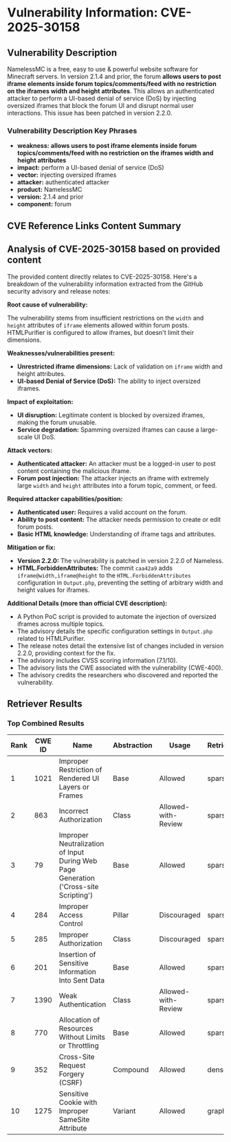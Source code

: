 # Vulnerability Information: CVE-2025-30158

## Vulnerability Description
NamelessMC is a free, easy to use & powerful website software for Minecraft servers. In version 2.1.4 and prior, the forum **allows users to post iframe elements inside forum topics/comments/feed with no restriction on the iframes width and height attributes**. This allows an authenticated attacker to perform a UI-based denial of service (DoS) by injecting oversized iframes that block the forum UI and disrupt normal user interactions. This issue has been patched in version 2.2.0.

### Vulnerability Description Key Phrases
- **weakness:** **allows users to post iframe elements inside forum topics/comments/feed with no restriction on the iframes width and height attributes**
- **impact:** perform a UI-based denial of service (DoS)
- **vector:** injecting oversized iframes
- **attacker:** authenticated attacker
- **product:** NamelessMC
- **version:** 2.1.4 and prior
- **component:** forum

## CVE Reference Links Content Summary
## Analysis of CVE-2025-30158 based on provided content

The provided content directly relates to CVE-2025-30158. Here's a breakdown of the vulnerability information extracted from the GitHub security advisory and release notes:

**Root cause of vulnerability:**

The vulnerability stems from insufficient restrictions on the `width` and `height` attributes of `iframe` elements allowed within forum posts.  HTMLPurifier is configured to allow iframes, but doesn't limit their dimensions.

**Weaknesses/vulnerabilities present:**

*   **Unrestricted iframe dimensions:** Lack of validation on `iframe` width and height attributes.
*   **UI-based Denial of Service (DoS):**  The ability to inject oversized iframes.

**Impact of exploitation:**

*   **UI disruption:** Legitimate content is blocked by oversized iframes, making the forum unusable.
*   **Service degradation:**  Spamming oversized iframes can cause a large-scale UI DoS.

**Attack vectors:**

*   **Authenticated attacker:** An attacker must be a logged-in user to post content containing the malicious iframe.
*   **Forum post injection:** The attacker injects an iframe with extremely large `width` and `height` attributes into a forum topic, comment, or feed.

**Required attacker capabilities/position:**

*   **Authenticated user:** Requires a valid account on the forum.
*   **Ability to post content:**  The attacker needs permission to create or edit forum posts.
*   **Basic HTML knowledge:** Understanding of iframe tags and attributes.

**Mitigation or fix:**

*   **Version 2.2.0:** The vulnerability is patched in version 2.2.0 of Nameless.
*   **HTML.ForbiddenAttributes:** The commit `caa42a9` adds `iframe@width,iframe@height` to the `HTML.ForbiddenAttributes` configuration in `Output.php`, preventing the setting of arbitrary width and height values for iframes.

**Additional Details (more than official CVE description):**

*   A Python PoC script is provided to automate the injection of oversized iframes across multiple topics.
*   The advisory details the specific configuration settings in `Output.php` related to HTMLPurifier.
*   The release notes detail the extensive list of changes included in version 2.2.0, providing context for the fix.
*   The advisory includes CVSS scoring information (7.1/10).
*   The advisory lists the CWE associated with the vulnerability (CWE-400).
*   The advisory credits the researchers who discovered and reported the vulnerability.

## Retriever Results

### Top Combined Results

| Rank | CWE ID | Name | Abstraction | Usage  | Retrievers | Individual Scores |
|------|--------|------|-------------|-------|------------|-------------------|
| 1 | 1021 | Improper Restriction of Rendered UI Layers or Frames | Base | Allowed | sparse | 0.421 |
| 2 | 863 | Incorrect Authorization | Class | Allowed-with-Review | sparse | 0.397 |
| 3 | 79 | Improper Neutralization of Input During Web Page Generation ('Cross-site Scripting') | Base | Allowed | sparse | 0.391 |
| 4 | 284 | Improper Access Control | Pillar | Discouraged | sparse | 0.382 |
| 5 | 285 | Improper Authorization | Class | Discouraged | sparse | 0.378 |
| 6 | 201 | Insertion of Sensitive Information Into Sent Data | Base | Allowed | sparse | 0.377 |
| 7 | 1390 | Weak Authentication | Class | Allowed-with-Review | sparse | 0.375 |
| 8 | 770 | Allocation of Resources Without Limits or Throttling | Base | Allowed | sparse | 0.375 |
| 9 | 352 | Cross-Site Request Forgery (CSRF) | Compound | Allowed | dense | 0.479 |
| 10 | 1275 | Sensitive Cookie with Improper SameSite Attribute | Variant | Allowed | graph | 0.003 |

